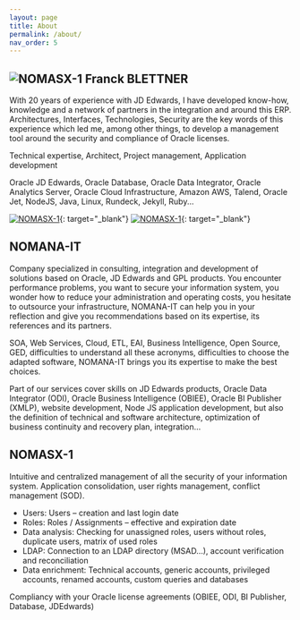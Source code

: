 ```yaml
---
layout: page
title: About
permalink: /about/
nav_order: 5
---
```

## ![NOMASX-1](https://docs.nomana-it.fr/assets/about/fbl_logo.png) Franck BLETTNER 

With 20 years of experience with JD Edwards, I have developed know-how, knowledge and a network of partners in the integration and around this ERP. Architectures, Interfaces, Technologies, Security are the key words of this experience which led me, among other things, to develop a management tool around the security and compliance of Oracle licenses.

Technical expertise, Architect, Project management, Application development

Oracle JD Edwards, Oracle Database, Oracle Data Integrator, Oracle Analytics Server, Oracle Cloud Infrastructure, Amazon AWS, Talend, Oracle Jet, NodeJS, Java, Linux, Rundeck, Jekyll, Ruby...
 
[![NOMASX-1](https://docs.nomana-it.fr/assets/about/linkedin.png)](http://www.linkedin.com/in/franck-blettner-72509510){: target="_blank"} 
[![NOMASX-1](https://docs.nomana-it.fr/assets/about/twitter.png)](https://twitter.com/fblettner){: target="_blank"} 

## NOMANA-IT

Company specialized in consulting, integration and development of solutions based on Oracle, JD Edwards and GPL products.
You encounter performance problems, you want to secure your information system, you wonder how to reduce your administration and operating costs, you hesitate to outsource your infrastructure, NOMANA-IT can help you in your reflection and give you recommendations based on its expertise, its references and its partners.

SOA, Web Services, Cloud, ETL, EAI, Business Intelligence, Open Source, GED, difficulties to understand all these acronyms, difficulties to choose the adapted software, NOMANA-IT brings you its expertise to make the best choices.

Part of our services cover skills on JD Edwards products, Oracle Data Integrator (ODI), Oracle Business Intelligence (OBIEE), Oracle BI Publisher (XMLP), website development, Node JS application development, but also the definition of technical and software architecture, optimization of business continuity and recovery plan, integration…

## NOMASX-1

Intuitive and centralized management of all the security of your information system. Application consolidation, user rights management, conflict management (SOD).
* Users: Users – creation and last login date
* Roles: Roles / Assignments –  effective and expiration date
* Data analysis: Checking for unassigned roles, users without roles, duplicate users, matrix of used roles
* LDAP: Connection to an LDAP directory (MSAD…), account verification and reconciliation
* Data enrichment: Technical accounts, generic accounts, privileged accounts, renamed accounts, custom queries and databases

Compliancy with your Oracle license agreements (OBIEE, ODI, BI Publisher, Database, JDEdwards)